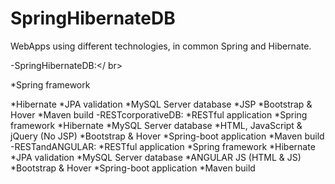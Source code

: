 # SpringHibernateDB
WebApps using different technologies, in common Spring and Hibernate.

-SpringHibernateDB:</ br>
  <p>*Spring framework</p>
  *Hibernate
  *JPA validation
  *MySQL Server database
  *JSP
  *Bootstrap & Hover
  *Maven build
-RESTcorporativeDB:
  *RESTful application
  *Spring framework
  *Hibernate
  *MySQL Server database
  *HTML, JavaScript & jQuery (No JSP)
  *Bootstrap & Hover
  *Spring-boot application
  *Maven build
-RESTandANGULAR:
  *RESTful application
  *Spring framework
  *Hibernate
  *JPA validation
  *MySQL Server database
  *ANGULAR JS (HTML & JS)
  *Bootstrap & Hover
  *Spring-boot application
  *Maven build
